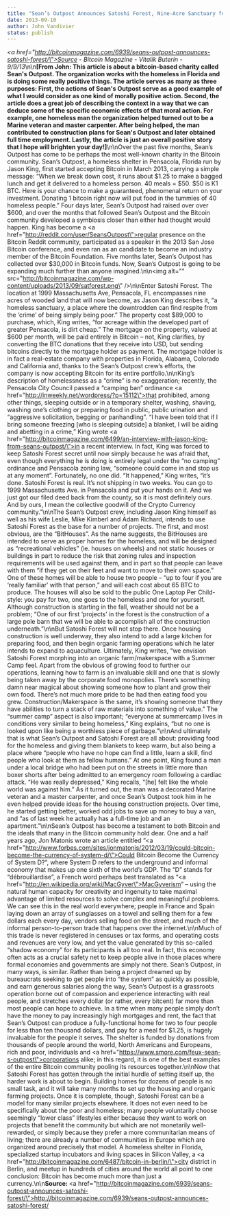 ```yaml
---
title: "Sean’s Outpost Announces Satoshi Forest, Nine-Acre Sanctuary for the Homeless"
date: 2013-09-10
author: John Vandivier
status: publish
---
```


<em><a href=\"http://bitcoinmagazine.com/6939/seans-outpost-announces-satoshi-forest/\">Source</a> - Bitcoin Magazine - Vitalik Buterin - 9/9/13</em>\n\n<strong>[From John: This article is about a bitcoin-based charity called Sean's Outpost. The organization works with the homeless in Florida and is doing some really positive things. The article serves as many as three purposes: First, the actions of Sean's Outpost serve as a good example of what I would consider as one kind of morally positive action. Second, the article does a great job of describing the context in a way that we can deduce some of the specific economic effects of that moral action. For example, one homeless man the organization helped turned out to be a Marine veteran and master carpenter. After being helped, the man contributed to construction plans for Sean's Outpost and later obtained full time employment. Lastly, the article is just an overall positive story that I hope will brighten your day!]</strong>\n\nOver the past five months, Sean’s Outpost has come to be perhaps the most well-known charity in the Bitcoin community. Sean’s Outpost, a homeless shelter in Pensacola, Florida run by Jason King, first started accepting Bitcoin in March 2013, carrying a simple message: “When we break down cost, it runs about $1.25 to make a bagged lunch and get it delivered to a homeless person. 40 meals = $50. $50 is K1 BTC. Here is your chance to make a guaranteed, phenomenal return on your investment. Donating 1 bitcoin right now will put food in the tummies of 40 homeless people.” Four days later, Sean’s Outpost had raised over over $600, and over the months that followed Sean’s Outpost and the Bitcoin community developed a symbiosis closer than either had thought would happen. King has become a <a href=\"http://reddit.com/user/SeansOutpost\">regular presence</a> on the Bitcoin Reddit community, participated as a speaker in the 2013 San Jose Bitcoin conference, and even ran as an candidate to become an industry member of the Bitcoin Foundation. Five months later, Sean’s Outpost has collected over $30,000 in Bitcoin funds. Now, Sean’s Outpost is going to be expanding much further than anyone imagined.\n\n<img alt=\"\" src=\"http://bitcoinmagazine.com/wp-content/uploads/2013/09/satforest.png\" />\n\nEnter Satoshi Forest. The location at 1999 Massachusetts Ave, Pensacola, FL encompasses nine acres of wooded land that will now become, as Jason King describes it, “a homeless sanctuary, a place where the downtrodden can find respite from the ‘crime’ of being simply being poor.” The property cost $89,000 to purchase, which, King writes, “for acreage within the developed part of greater Pensacola, is dirt cheap.” The mortgage on the property, valued at $600 per month, will be paid entirely in Bitcoin – not, King clarifies, by converting the BTC donations that they receive into USD, but sending bitcoins directly to the mortgage holder as payment. The mortgage holder is in fact a real-estate company with properties in Florida, Alabama, Colorado and California and, thanks to the Sean’s Outpost crew’s efforts, the company is now accepting Bitcoin for its entire portfolio.\n\nKing’s description of homelessness as a “crime” is no exaggeration; recently, the Pensacola City Council passed a “camping ban” ordinance <a href=\"http://inweekly.net/wordpress/?p=15112\">that prohibited</a>, among other things, sleeping outside or in a temporary shelter, washing, shaving, washing one’s clothing or preparing food in public, public urination and “aggressive solicitation, begging or panhandling”. “I have been told that if I bring someone freezing [who is sleeping outside] a blanket, I will be aiding and abetting in a crime,” King wrote <a href=\"http://bitcoinmagazine.com/6499/an-interview-with-jason-king-from-seans-outpost/\">in a recent interview</a>. In fact, King was forced to keep Satoshi Forest secret until now simply because he was afraid that, even though everything he is doing is entirely legal under the “no camping” ordinance and Pensacola zoning law, “someone could come in and stop us at any moment”. Fortunately, no one did. “It happened,” King writes, “it’s done. Satoshi Forest is real. It’s not shipping in two weeks. You can go to 1999 Massachusetts Ave. in Pensacola and put your hands on it. And we just got our filed deed back from the county, so it is most definitely ours. And by ours, I mean the collective goodwill of the Crypto Currency community.”\n\nThe Sean’s Outpost crew, including Jason King himself as well as his wife Leslie, Mike Kimberl and Adam Richard, intends to use Satoshi Forest as the base for a number of projects. The first, and most obvious, are the “BitHouses”. As the name suggests, the BitHouses are intended to serve as proper homes for the homeless, and will be designed as “recreational vehicles” (ie. houses on wheels) and not static houses or buildings in part to reduce the risk that zoning rules and inspection requirements will be used against them, and in part so that people can leave with them “if they get on their feet and want to move to their own space.” One of these homes will be able to house two people – “up to four if you are ‘really familiar’ with that person,” and will each cost about 65 BTC to produce. The houses will also be sold to the public One Laptop Per Child-style: you pay for two, one goes to the homeless and one for yourself. Although construction is starting in the fall, weather should not be a problem; “One of our first ‘projects’ in the forest is the construction of a large pole barn that we will be able to accomplish all of the construction underneath.”\n\nBut Satoshi Forest will not stop there. Once housing construction is well underway, they also intend to add a large kitchen for preparing food, and then begin organic farming operations which he later intends to expand to aquaculture. Ultimately, King writes, “we envision Satoshi Forest morphing into an organic farm/makerspace with a Summer Camp feel. Apart from the obvious of growing food to further our operations, learning how to farm is an invaluable skill and one that is slowly being taken away by the corporate food monopolies. There’s something damn near magical about showing someone how to plant and grow their own food. There’s not much more pride to be had then eating food you grew. Construction/Makerspace is the same, it’s showing someone that they have abilities to turn a stack of raw materials into something of value.” The “summer camp” aspect is also important; “everyone at summercamp lives in conditions very similar to being homeless,” King explains, “but no one is looked upon like being a worthless piece of garbage.”\n\nAnd ultimately that is what Sean’s Outpost and Satoshi Forest are all about: providing food for the homeless and giving them blankets to keep warm, but also being a place where “people who have no hope can find a little, learn a skill, find people who look at them as fellow humans.” At one point, King found a man under a local bridge who had been put on the streets in little more than boxer shorts after being admitted to an emergency room following a cardiac attack. “He was really depressed,” King recalls, “[he] felt like the whole world was against him.” As it turned out, the man was a decorated Marine veteran and a master carpenter, and once Sean’s Outpost took him in he even helped provide ideas for the housing construction projects. Over time, he started getting better, worked odd jobs to save up money to buy a van, and “as of last week he actually has a full-time job and an apartment.”\n\nSean’s Outpost has become a testament to both Bitcoin and the ideals that many in the Bitcoin community hold dear. One and a half years ago, Jon Matonis wrote an article entitled “<a href=\"http://www.forbes.com/sites/jonmatonis/2012/03/19/could-bitcoin-become-the-currency-of-system-d/\">Could Bitcoin Become the Currency of System D?</a>“, where System D refers to the underground and informal economy that makes up one sixth of the world’s GDP. The “D” stands for “débrouillardise”, a French word perhaps best translated as “<a href=\"http://en.wikipedia.org/wiki/MacGyver\">MacGyverism</a>” – using the natural human capacity for creativity and ingenuity to take maximal advantage of limited resources to solve complex and meaningful problems. We can see this in the real world everywhere; people in France and Spain laying down an array of sunglasses on a towel and selling them for a few dollars each every day, vendors selling food on the street, and much of the informal person-to-person trade that happens over the internet.\n\nMuch of this trade is never registered in censuses or tax forms, and operating costs and revenues are very low, and yet the value generated by this so-called “shadow economy” for its participants is all too real. In fact, this economy often acts as a crucial safety net to keep people alive in those places where formal economies and governments are simply not there. Sean’s Outpost, in many ways, is similar. Rather than being a project dreamed up by bureaucrats seeking to get people into “the system” as quickly as possible, and earn generous salaries along the way, Sean’s Outpost is a grassroots operation borne out of compassion and experience interacting with real people, and stretches every dollar (or rather, every bitcent) far more than most people can hope to achieve. In a time when many people simply don’t have the money to pay increasingly high mortgages and rent, the fact that Sean’s Outpost can produce a fully-functional home for two to four people for less than ten thousand dollars, and pay for a meal for $1.25, is hugely invaluable for the people it serves. The shelter is funded by donations from thousands of people around the world, North Americans and Europeans, rich and poor, individuals and <a href=\"https://www.smore.com/feux-sean-s-outpost\">corporations</a> alike; in this regard, it is one of the best examples of the entire Bitcoin community pooling its resources together.\n\nNow that Satoshi Forest has gotten through the initial hurdle of setting itself up, the harder work is about to begin. Building homes for dozens of people is no small task, and it will take many months to set up the housing and organic farming projects. Once it is complete, though, Satoshi Forest can be a model for many similar projects elsewhere. It does not even need to be specifically about the poor and homeless; many people voluntarily choose seemingly “lower class” lifestyles either because they want to work on projects that benefit the community but which are not monetarily well-rewarded, or simply because they prefer a more communitarian means of living; there are already a number of communities in Europe which are organized around precisely that model. A homeless shelter in Florida, specialized startup incubators and living spaces in Silicon Valley, a <a href=\"http://bitcoinmagazine.com/6487/bitcoin-in-berlin/\">city district in Berlin</a>, and meetup in hundreds of cities around the world all point to one conclusion: Bitcoin has become much more than just a currency.\n\n<strong>Source: </strong><a href=\"http://bitcoinmagazine.com/6939/seans-outpost-announces-satoshi-forest/\">http://bitcoinmagazine.com/6939/seans-outpost-announces-satoshi-forest/</a>